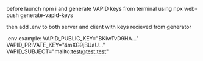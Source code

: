before launch npm i and generate VAPID keys from terminal using npx web-push generate-vapid-keys

then add .env to both server and client with keys recieved from generator

.env example:
VAPID_PUBLIC_KEY="BKiwTvD9HA…"
VAPID_PRIVATE_KEY="4mXG9jBUaU…"
VAPID_SUBJECT="mailto:test@test.test"
